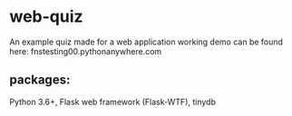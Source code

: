 # web-quiz
An example quiz made for a web application
working demo can be found here:
fnstesting00.pythonanywhere.com

## packages:
Python 3.6+, Flask web framework (Flask-WTF), tinydb
